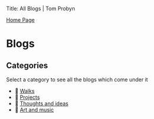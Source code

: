 Title: All Blogs | Tom Probyn

[Home Page](https://tomprobyn.uk)

# Blogs

## Categories
Select a category to see all the blogs which come under it

- 📁 [Walks](./walks)
- 📁 [Projects](./projects)
- 📁 [Thoughts and ideas](./ideas)
- 📁 [Art and music](./art)
